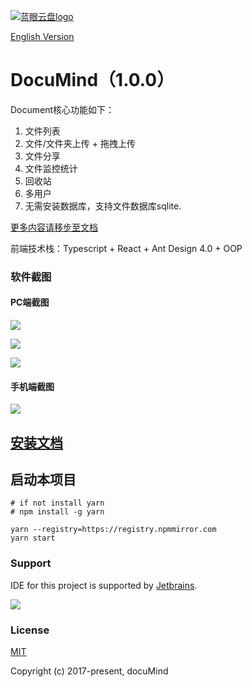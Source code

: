 [![蓝眼云盘logo](./doc/img/logo.png)](https://github.com/jzxheremy/documind-front)

[English Version](xxx)

# DocuMind（1.0.0）

Document核心功能如下：
1. 文件列表
2. 文件/文件夹上传 + 拖拽上传
3. 文件分享
4. 文件监控统计
5. 回收站
6. 多用户
7. 无需安装数据库，支持文件数据库sqlite.

[更多内容请移步至文档](xxx)

前端技术栈：Typescript + React + Ant Design 4.0 + OOP

### 软件截图
#### PC端截图

![](./doc/img/)

![](./doc/img/)

![](./doc/img/)

#### 手机端截图

![](./doc/img/)

## [安装文档](xxx)

## 启动本项目
```shell
# if not install yarn
# npm install -g yarn

yarn --registry=https://registry.npmmirror.com
yarn start
```


### Support
IDE for this project is supported by [Jetbrains](https://jb.gg/OpenSourceSupport).

[![](./doc/img/jb_beam.png)](https://jb.gg/OpenSourceSupport)

### License

[MIT](http://opensource.org/licenses/MIT)

Copyright (c) 2017-present, docuMind
